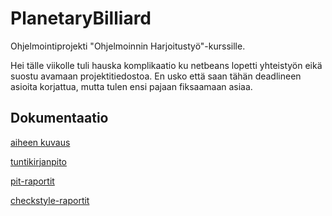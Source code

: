 # PlanetaryBilliard
Ohjelmointiprojekti "Ohjelmoinnin Harjoitustyö"-kurssille. 

Hei tälle viikolle tuli hauska komplikaatio ku netbeans lopetti yhteistyön eikä suostu avamaan projektitiedostoa. En usko että saan tähän deadlineen asioita korjattua, mutta tulen ensi pajaan fiksaamaan asiaa.

## Dokumentaatio
[aiheen kuvaus](dokumentaatio/aiheenKuvausJaRakenne.md)

[tuntikirjanpito](dokumentaatio/tuntikirjanpito.md)

[pit-raportit](dokumentaatio/pit-raportti)

[checkstyle-raportit](dokumentaatio/checkstyle-raportti)
